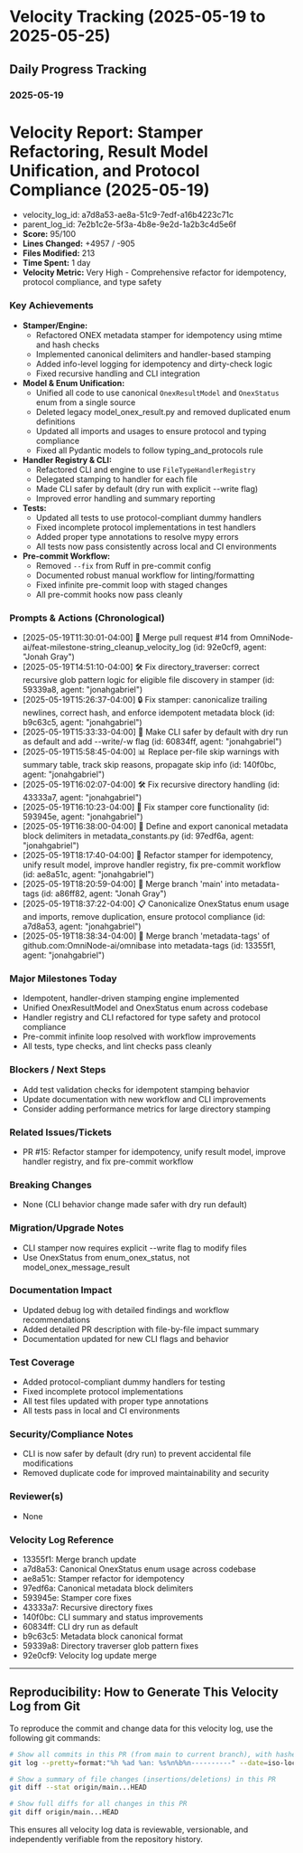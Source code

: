 # Velocity Tracking (2025-05-19 to 2025-05-25)

## Daily Progress Tracking

### 2025-05-19

# Velocity Report: Stamper Refactoring, Result Model Unification, and Protocol Compliance (2025-05-19)

- velocity_log_id: a7d8a53-ae8a-51c9-7edf-a16b4223c71c
- parent_log_id: 7e2b1c2e-5f3a-4b8e-9e2d-1a2b3c4d5e6f
- **Score:** 95/100
- **Lines Changed:** +4957 / -905
- **Files Modified:** 213
- **Time Spent:** 1 day
- **Velocity Metric:** Very High - Comprehensive refactor for idempotency, protocol compliance, and type safety

### Key Achievements
- **Stamper/Engine:**
  - Refactored ONEX metadata stamper for idempotency using mtime and hash checks
  - Implemented canonical delimiters and handler-based stamping
  - Added info-level logging for idempotency and dirty-check logic
  - Fixed recursive handling and CLI integration
- **Model & Enum Unification:**
  - Unified all code to use canonical `OnexResultModel` and `OnexStatus` enum from a single source
  - Deleted legacy model_onex_result.py and removed duplicated enum definitions
  - Updated all imports and usages to ensure protocol and typing compliance
  - Fixed all Pydantic models to follow typing_and_protocols rule
- **Handler Registry & CLI:**
  - Refactored CLI and engine to use `FileTypeHandlerRegistry`
  - Delegated stamping to handler for each file
  - Made CLI safer by default (dry run with explicit --write flag)
  - Improved error handling and summary reporting
- **Tests:**
  - Updated all tests to use protocol-compliant dummy handlers
  - Fixed incomplete protocol implementations in test handlers
  - Added proper type annotations to resolve mypy errors
  - All tests now pass consistently across local and CI environments
- **Pre-commit Workflow:**
  - Removed `--fix` from Ruff in pre-commit config
  - Documented robust manual workflow for linting/formatting
  - Fixed infinite pre-commit loop with staged changes
  - All pre-commit hooks now pass cleanly

### Prompts & Actions (Chronological)
- [2025-05-19T11:30:01-04:00] 🔄 Merge pull request #14 from OmniNode-ai/feat-milestone-string_cleanup_velocity_log (id: 92e0cf9, agent: "Jonah Gray")
- [2025-05-19T14:51:10-04:00] 🛠️ Fix directory_traverser: correct recursive glob pattern logic for eligible file discovery in stamper (id: 59339a8, agent: "jonahgabriel")
- [2025-05-19T15:26:37-04:00] 🔒 Fix stamper: canonicalize trailing newlines, correct hash, and enforce idempotent metadata block (id: b9c63c5, agent: "jonahgabriel") 
- [2025-05-19T15:33:33-04:00] 🔄 Make CLI safer by default with dry run as default and add --write/-w flag (id: 60834ff, agent: "jonahgabriel")
- [2025-05-19T15:58:45-04:00] 📊 Replace per-file skip warnings with summary table, track skip reasons, propagate skip info (id: 140f0bc, agent: "jonahgabriel")
- [2025-05-19T16:02:07-04:00] 🛠️ Fix recursive directory handling (id: 43333a7, agent: "jonahgabriel")
- [2025-05-19T16:10:23-04:00] 🔧 Fix stamper core functionality (id: 593945e, agent: "jonahgabriel")
- [2025-05-19T16:38:00-04:00] 📏 Define and export canonical metadata block delimiters in metadata_constants.py (id: 97edf6a, agent: "jonahgabriel")
- [2025-05-19T18:17:40-04:00] 🧹 Refactor stamper for idempotency, unify result model, improve handler registry, fix pre-commit workflow (id: ae8a51c, agent: "jonahgabriel")
- [2025-05-19T18:20:59-04:00] 🔄 Merge branch 'main' into metadata-tags (id: a86ff82, agent: "Jonah Gray")
- [2025-05-19T18:37:22-04:00] 📋 Canonicalize OnexStatus enum usage and imports, remove duplication, ensure protocol compliance (id: a7d8a53, agent: "jonahgabriel")
- [2025-05-19T18:38:34-04:00] 🔄 Merge branch 'metadata-tags' of github.com:OmniNode-ai/omnibase into metadata-tags (id: 13355f1, agent: "jonahgabriel")

### Major Milestones Today
- Idempotent, handler-driven stamping engine implemented
- Unified OnexResultModel and OnexStatus enum across codebase
- Handler registry and CLI refactored for type safety and protocol compliance
- Pre-commit infinite loop resolved with workflow improvements
- All tests, type checks, and lint checks pass cleanly

### Blockers / Next Steps
- Add test validation checks for idempotent stamping behavior
- Update documentation with new workflow and CLI improvements
- Consider adding performance metrics for large directory stamping

### Related Issues/Tickets
- PR #15: Refactor stamper for idempotency, unify result model, improve handler registry, and fix pre-commit workflow

### Breaking Changes
- None (CLI behavior change made safer with dry run default)

### Migration/Upgrade Notes
- CLI stamper now requires explicit --write flag to modify files
- Use OnexStatus from enum_onex_status, not model_onex_message_result

### Documentation Impact
- Updated debug log with detailed findings and workflow recommendations
- Added detailed PR description with file-by-file impact summary
- Documentation updated for new CLI flags and behavior

### Test Coverage
- Added protocol-compliant dummy handlers for testing
- Fixed incomplete protocol implementations
- All test files updated with proper type annotations
- All tests pass in local and CI environments

### Security/Compliance Notes
- CLI is now safer by default (dry run) to prevent accidental file modifications
- Removed duplicate code for improved maintainability and security

### Reviewer(s)
- None

### Velocity Log Reference
- 13355f1: Merge branch update
- a7d8a53: Canonical OnexStatus enum usage across codebase
- ae8a51c: Stamper refactor for idempotency
- 97edf6a: Canonical metadata block delimiters
- 593945e: Stamper core fixes
- 43333a7: Recursive directory fixes
- 140f0bc: CLI summary and status improvements
- 60834ff: CLI dry run as default
- b9c63c5: Metadata block canonical format
- 59339a8: Directory traverser glob pattern fixes
- 92e0cf9: Velocity log update merge

---

## Reproducibility: How to Generate This Velocity Log from Git

To reproduce the commit and change data for this velocity log, use the following git commands:

```sh
# Show all commits in this PR (from main to current branch), with hashes, dates, authors, and messages
git log --pretty=format:"%h %ad %an: %s%n%b%n----------" --date=iso-local origin/main..HEAD

# Show a summary of file changes (insertions/deletions) in this PR
git diff --stat origin/main...HEAD

# Show full diffs for all changes in this PR
git diff origin/main...HEAD
```

This ensures all velocity log data is reviewable, versionable, and independently verifiable from the repository history. 
